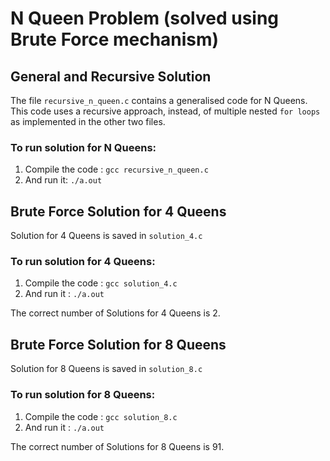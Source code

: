 # N Queen Problem (solved using Brute Force mechanism)

## General and Recursive Solution

The file `recursive_n_queen.c` contains a generalised code for N Queens.
This code uses a recursive approach, instead, of multiple nested `for loops` as implemented in the other two files.

### To run solution for N Queens:

1. Compile the code : `gcc recursive_n_queen.c`
2. And run it: `./a.out`

## Brute Force Solution for 4 Queens

Solution for 4 Queens is saved in `solution_4.c`

### To run solution for 4 Queens:

1. Compile the code : `gcc solution_4.c`
2. And run it : `./a.out`

The correct number of Solutions for 4 Queens is 2.

## Brute Force Solution for 8 Queens

Solution for 8 Queens is saved in `solution_8.c`

### To run solution for 8 Queens:

1. Compile the code : `gcc solution_8.c`
2. And run it : `./a.out`

The correct number of Solutions for 8 Queens is 91.
